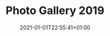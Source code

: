 ---
title: "Photo Gallery 2019"
date: 2021-01-01T22:55:41+01:00
draft: false
layout: "galleria"

album:
  enable: true
  item:
  - title: "Cena di Natale"
    album_img: "CenaNatale.jpg"
    link: "https://photos.app.goo.gl/viHfQH5a61cGB9QV8"
    alt: "la tavolata dei Soci"

  - title: "Mercatini di Graz"
    album_img: "MercatiniGraz.jpg"
    link: "https://photos.app.goo.gl/nByq35dMv5uEXHds9"
    alt: "Mercatini a Graz" 

  - title: "Castagnata"
    album_img: "Castagnata.jpg"
    link: "https://photos.app.goo.gl/vYMNXQPgfARsnL8r6"
    alt: "Invito alla castagnata" 

  - title: "Stoccarda"
    album_img: "Stoccarda.jpg"
    link: "https://photos.app.goo.gl/wVMmN9Wg2xdGKnF96"
    alt: "la torre TV di Stoccarda" 

  - title: "Francia"
    album_img: "Francia.jpg"
    link: "https://photos.app.goo.gl/Y9XXxn2vWL2sajfTA"
    alt: "Il leone di Belfort" 

  - title: "Rafting a Bovec"
    album_img: "Rafting.jpg"
    link: "https://photos.app.goo.gl/5ZAAKbXfxZAYymdy7"
    alt: "Pronti per il rafting" 

  - title: "24 x 1 Ora di Buttrio"
    album_img: "24x1Ora2019.jpg"
    link: "https://photos.app.goo.gl/TA2D2y7dNREvpf6W9"
    alt: "In attesa di correre" 

  - title: "Buttrio - Festa del Vino 2019"
    album_img: "FestaVino.jpg"
    link: "https://photos.app.goo.gl/5W4XG1EJmQu8x9yM7"
    alt: "Buttrio - Villa di Toppo Florio" 

  - title: "Garfagnana e Festa dei Ceri a Gubbio"
    album_img: "CorsaCeri.jpg"
    link: "https://photos.app.goo.gl/DNtzXcBUmrMxiUN96"
    alt: "Corsa coi Ceri a Gubbio" 

  - title: "Inaugurazione sosta camper a Palmanova"
    album_img: "CartelloPalmanova.jpg"
    link: "https://photos.app.goo.gl/4esuoRBR45KtKzdf8"
    alt: "Cartello della Città di Palmanova" 

  - title: "Pasqua in Croazia e Slovenia"
    album_img: "PasquaSlovenia.jpg"
    link: "https://photos.app.goo.gl/CSfpUMA5ANd5Akhc8"
    alt: "Davanti al Castello di Predjama" 

  - title: "Viaggio in UK"
    album_img: "ViaggioUK.jpg"
    link: "https://photos.app.goo.gl/nDM9ktQPjUhnttas5"
    alt: "Davanti al Tower Bridge" 

  - title: "Bacanal del Gnoco a Verona"
    album_img: "BacanalDelGnoco.jpg"
    link: "https://photos.app.goo.gl/LwcSw7TgAT3au9Nx5"
    alt: "Il manifesto del Carnevale di Verona" 

  - title: "Capodanno in Puglia"
    album_img: "CapodannoPuglia.jpg"
    link: "https://photos.app.goo.gl/29ZSeyJd3sxxJ6DC7"
    alt: "Trulli ad Alberobello" 





---